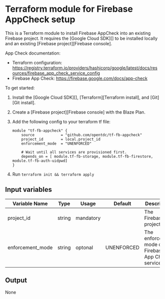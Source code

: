 # Terraform module for Firebase AppCheck setup

This is a Terraform module to install Firebase AppCheck into an existing Firebase project. 
It requires the [Google Cloud SDK][] to be installed locally and an
existing [Firebase project][Firebase console]. 

App Check documentation:

- Terraform configuration: https://registry.terraform.io/providers/hashicorp/google/latest/docs/resources/firebase_app_check_service_config
- Firebase App Check: https://firebase.google.com/docs/app-check

To get started:

1.  Install the [Google Cloud SDK][], [Terraform][Terraform install], and
    [Git][Git install].

2.  Create a [Firebase project][Firebase console] with the Blaze Plan.

3.  Add the following config to your terraform tf file:

    ```
    module "tf-fb-appcheck" {
        source            = "github.com/opentdc/tf-fb-appcheck"
        project_id        = local.project_id
        enforcement_mode  = "UNENFORCED"

        # Wait until all services are provisioned first.
        depends_on = [ module.tf-fb-storage, module.tf-fb-firestore, module.tf-fb-auth-uidpwd]
    }
    ```

4.  Run `terraform init && terraform apply`


## Input variables

| Variable Name               | Type      | Usage       | Default         | Description                                            |
|-----------------------------|-----------|-------------|-----------------|--------------------------------------------------------|
| project_id                  | string    | mandatory   |                 | The Firebase project ID                                |
| enforcement_mode            | string    | optonal     | UNENFORCED      | The enforcement mode of the Firebase App Check service |


## Output
None